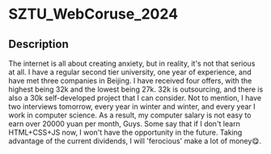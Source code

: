 # SZTU_WebCoruse_2024  

## Description  

The internet is all about creating anxiety, but in reality, it's not that serious at all. I have a regular second tier university, one year of experience, and have met three companies in Beijing. I have received four offers, with the highest being 32k and the lowest being 27k. 32k is outsourcing, and there is also a 30k self-developed project that I can consider. Not to mention, I have two interviews tomorrow, every year in winter and winter, and every year I work in computer science. As a result, my computer salary is not easy to earn over 20000 yuan per month, Guys. Some say that if I don't learn HTML+CSS+JS now, I won't have the opportunity in the future. Taking advantage of the current dividends, I will 'ferocious' make a lot of money😋.
